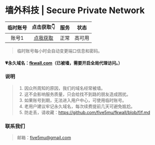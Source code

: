 # 墙外科技 | Secure Private Network

| 临时账号 | 点击获取👇 | 服务 | 状态 |
| :----: | :----: | :----: | :----: |
| 账号1 | [点我获取](https://free.5mu.me) | 正常 | 高可用 |

> 临时账号每小时会自动变更端口信息和密码。

#### 💗永久域名：[fkwall.com](http://fkwall.com)（已被墙，需要开启全局代理访问。）

### 说明

> 1. 因众所周知的原因，我们的域名经常被墙。
> 2. 这不会影响服务质量，只会给找不到路的朋友造成困扰。
> 3. 如果账号到期，无法进入用户中心，可使用临时账号。
> 4. 老用户建议牢记永久域名，每次续费提前几天可避免尴尬。
> 5. 防走丢，请收藏：https://github.com/five5mu/fkwall/blob/f/f.md

### 联系我们

> 邮箱：five5mu@gmail.com
